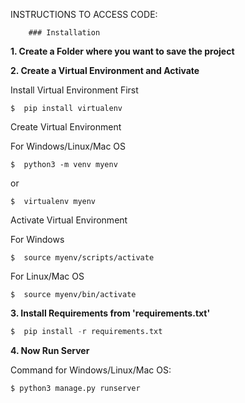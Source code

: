 ﻿INSTRUCTIONS TO ACCESS CODE:

		### Installation
**1. Create a Folder where you want to save the project**

**2. Create a Virtual Environment and Activate**

Install Virtual Environment First
```
$  pip install virtualenv
```

Create Virtual Environment


For Windows/Linux/Mac OS
```
$  python3 -m venv myenv
```
or
```
$  virtualenv myenv
```

Activate Virtual Environment

For Windows
```
$  source myenv/scripts/activate
```

For Linux/Mac OS
```
$  source myenv/bin/activate
```


**3. Install Requirements from 'requirements.txt'**
```python
$  pip install -r requirements.txt
```


**4. Now Run Server**


Command for Windows/Linux/Mac OS:
```python
$ python3 manage.py runserver
```

